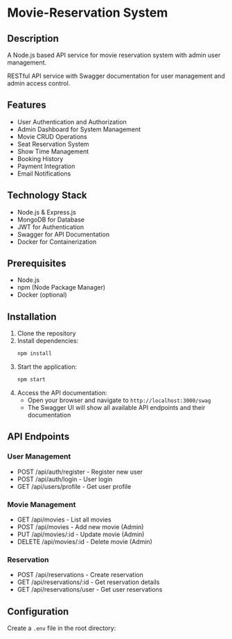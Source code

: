 # Movie-Reservation System
## Description
A Node.js based API service for movie reservation system with admin user management.


RESTful API service with Swagger documentation for user management and admin access control.

## Features

- User Authentication and Authorization
- Admin Dashboard for System Management
- Movie CRUD Operations
- Seat Reservation System
- Show Time Management
- Booking History
- Payment Integration
- Email Notifications

## Technology Stack

- Node.js & Express.js
- MongoDB for Database
- JWT for Authentication
- Swagger for API Documentation
- Docker for Containerization

## Prerequisites

- Node.js
- npm (Node Package Manager)
- Docker (optional)

## Installation

1. Clone the repository
2. Install dependencies:
   ```bash
   npm install
   ```
3. Start the application:
   ```bash
   npm start
   ```
4. Access the API documentation:
    - Open your browser and navigate to `http://localhost:3000/swag`
    - The Swagger UI will show all available API endpoints and their documentation

## API Endpoints

### User Management

- POST /api/auth/register - Register new user
- POST /api/auth/login - User login
- GET /api/users/profile - Get user profile

### Movie Management

- GET /api/movies - List all movies
- POST /api/movies - Add new movie (Admin)
- PUT /api/movies/:id - Update movie (Admin)
- DELETE /api/movies/:id - Delete movie (Admin)

### Reservation

- POST /api/reservations - Create reservation
- GET /api/reservations/:id - Get reservation details
- GET /api/reservations/user - Get user reservations

## Configuration

Create a `.env` file in the root directory:
